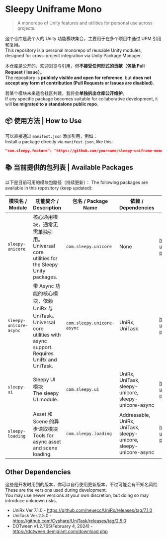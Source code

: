 # Sleepy Uniframe Mono

> A monorepo of Unity features and utilities for personal use across projects.

这个仓库是我个人的 Unity 功能模块集合，主要用于在多个项目中通过 UPM 引用和复用。  
This repository is a personal monorepo of reusable Unity modules, designed for cross-project integration via Unity Package Manager.

本仓库是公开的，欢迎浏览与引用，但**不接受任何形式的贡献（包括 Pull Request / Issue）**。  
The repository is **publicly visible and open for reference**, but **does not accept any form of contribution (Pull Requests or Issues are disabled)**.

若某个模块未来适合社区共建，我将会**单独拆出仓库公开维护**。  
If any specific package becomes suitable for collaborative development, it will **be migrated to a standalone public repo**.

## 📦 使用方法 | How to Use

可以直接通过 `manifest.json` 添加引用，例如：  
Install a package directly via `manifest.json`, like this:
```json
"com.sleepy.feature": "https://github.com/yourname/sleepy-uniframe-mono.git?path=sleepy-uniframe-mono_unity/Assets/[feature_path]"   
```

## 📚 当前提供的包列表 | Available Packages

以下是目前可用的模块包路径（持续更新）：
The following packages are available in this repository (keep updated):


| 模块名 / Module        | 功能简介 / Description                                                                                                       | 包名 / Package Name        | 依赖 / Dependencies | Git 地址 / Git URL                                                                                                                                                                                                                |
| ---------------------- | ---------------------------------------------------------------------------------------------------------------------------- | -------------------------- | ------------------- | --------------------------------------------------------------------------------------------------------------------------------------------------------------------------------------------------------------------------------- |
| `sleepy-unicore`       | 核心通用模块，通常无需单独引用。<br>Universal core utilities for the Sleepy Unity packages.                                  | `com.sleepy.unicore`       | None           | https://github.com/hangekinobaka/sleepy-uniframe-mono.git?path=packages/Sleepy_Unicore             |
| `sleepy-unicore-async` | 带 Async 功能的核心模块，依赖 UniRx 与 UniTask。<br>Universal core utilities with async support. Requires UniRx and UniTask. | `com.sleepy.unicore-async` | UniRx, UniTask      | https://github.com/hangekinobaka/sleepy-uniframe-mono.git?path=packages/Sleepy_Unicore Async |
| `sleepy-ui`        | Sleepy UI 模块<br>The sleepy UI module.                                            | `com.sleepy.ui`        | UniRx, UniTask, sleepy-unicore, sleepy-unicore-async             | https://github.com/hangekinobaka/sleepy-uniframe-mono.git?path=packages/Sleepy_UI               |
| `sleepy-loading`        | Asset 和 Scene 的异步读取模块<br>Tools for async asset and scene loading.                                            | `com.sleepy.loading`        | Addressable, UniRx, UniTask, sleepy-unicore, sleepy-unicore-async             | https://github.com/hangekinobaka/sleepy-uniframe-mono.git?path=packages/Sleepy_Loading               |


## Other Dependencies


这些是开发时用到的版本，你可以自行使用更新版本，不过可能会有不知名风险      
These are the versions used during development.   
You may use newer versions at your own discretion, but doing so may introduce unknown risks.   

- UniRx Ver 7.1.0 - https://github.com/neuecc/UniRx/releases/tag/7.1.0
- UniTask Ver.2.5.0 - https://github.com/Cysharp/UniTask/releases/tag/2.5.0
- DOTween v1.2.765(February 4, 2024) - https://dotween.demigiant.com/download.php